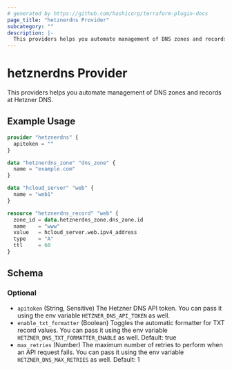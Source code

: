 ```yaml
---
# generated by https://github.com/hashicorp/terraform-plugin-docs
page_title: "hetznerdns Provider"
subcategory: ""
description: |-
  This providers helps you automate management of DNS zones and records at Hetzner DNS.
---
```


# hetznerdns Provider

This providers helps you automate management of DNS zones and records at Hetzner DNS.

## Example Usage

```terraform
provider "hetznerdns" {
  apitoken = ""
}

data "hetznerdns_zone" "dns_zone" {
  name = "example.com"
}

data "hcloud_server" "web" {
  name = "web1"
}

resource "hetznerdns_record" "web" {
  zone_id = data.hetznerdns_zone.dns_zone.id
  name    = "www"
  value   = hcloud_server.web.ipv4_address
  type    = "A"
  ttl     = 60
}
```

<!-- schema generated by tfplugindocs -->
## Schema

### Optional

- `apitoken` (String, Sensitive) The Hetzner DNS API token. You can pass it using the env variable `HETZNER_DNS_API_TOKEN` as well.
- `enable_txt_formatter` (Boolean) Toggles the automatic formatter for TXT record values. You can pass it using the env variable `HETZNER_DNS_TXT_FORMATTER_ENABLE` as well. Default: true
- `max_retries` (Number) The maximum number of retries to perform when an API request fails. You can pass it using the env variable `HETZNER_DNS_MAX_RETRIES` as well. Default: 1
